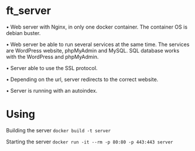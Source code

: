 # ft_server
• Web server with Nginx, in only one docker container. The container OS is debian buster.

• Web server be able to run several services at the same time. The services are WordPress website, phpMyAdmin and MySQL. SQL database works with the WordPress and phpMyAdmin.

• Server able to use the SSL protocol.

• Depending on the url, server redirects to the correct website.

• Server is running with an autoindex.

# Using

Building the server `docker build -t server`

Starting the server `docker run -it --rm -p 80:80 -p 443:443 server`
